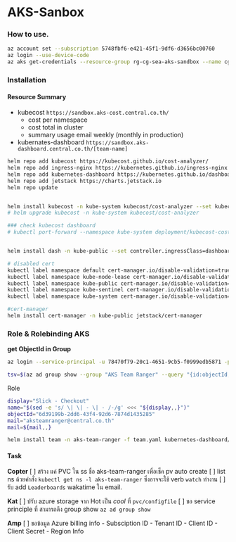 # AKS-Sanbox

### How to use.
```bash
az account set --subscription 5748fbf6-e421-45f1-9df6-d3656bc00760
az login --use-device-code
az aks get-credentials --resource-group rg-cg-sea-aks-sandbox --name cg-aks-sandbox
```


### Installation

#### Resource Summary
- kubecost `https://sandbox.aks-cost.central.co.th/`
  - cost per namespace
  - cost total in cluster
  - summary usage email weekly (monthly in production)
- kubernates-dashboard `https://sandbox.aks-dashboard.central.co.th/[team-name]`


```bash
helm repo add kubecost https://kubecost.github.io/cost-analyzer/
helm repo add ingress-nginx https://kubernetes.github.io/ingress-nginx
helm repo add kubernetes-dashboard https://kubernetes.github.io/dashboard/
helm repo add jetstack https://charts.jetstack.io
helm repo update


helm install kubecost -n kube-system kubecost/cost-analyzer --set kubecostToken="aW5mby5kdmdhbWVyQGdtYWlsLmNvbQ==xm343yadf98"
# helm upgrade kubecost -n kube-system kubecost/cost-analyzer

### check kubecost dashboard 
# kubectl port-forward --namespace kube-system deployment/kubecost-cost-analyzer 9090


helm install dash -n kube-public --set controller.ingressClass=dashboard ingress-nginx/ingress-nginx

# disabled cert
kubectl label namespace default cert-manager.io/disable-validation=true
kubectl label namespace kube-node-lease cert-manager.io/disable-validation=true
kubectl label namespace kube-public cert-manager.io/disable-validation=true
kubectl label namespace kube-sentinel cert-manager.io/disable-validation=true
kubectl label namespace kube-system cert-manager.io/disable-validation=true

#cert-manager
helm install cert-manager -n kube-public jetstack/cert-manager
```



### Role & Rolebinding AKS

**get ObjectId in Group**
```bash
az login --service-principal -u 78470f79-20c1-4651-9cb5-f0999edb5871 -p tq6r8W-FaZ6_j.TaF-aOWLq4u_O03t~Cq0 -t 817e531d-191b-4cf5-8812-f0061d89b53d

tsv=$(az ad group show --group "AKS Team Ranger" --query "{id:objectId,name:mailNickname,mail:mail}" -o tsv)
```

Role 
```bash
display="Slick - Checkout"
name="$(sed -e 's/ \| \| - \| - /-/g' <<< "${display,,}")"
objectId="6d39199b-2dd6-43f4-92d6-7874d1435285"
mail="aksteamranger@central.co.th"
mail=${mail,,}

helm install team -n aks-team-ranger -f team.yaml kubernetes-dashboard/kubernetes-dashboard
```


#### Task

**Copter**
[ ] สร้าง แค่ PVC ใน ss ชื่อ aks-team-ranger เพื่อเช็ค pv auto create
[ ] list ns ด้วยคำสั่ง `kubectl get ns -l aks-team-ranger` ซึ่งอาจจะใช้ verb `watch` ทำงาน
[ ] รับ add `Leaderboards` wakatime ใน email.

**Kat**
[ ] ปรับ azure storage จาก Hot เป็น *cool* ที่ `pvc/configfile`
[ ] ขอ service principle ที่ สามารถดึง group show `az ad group show`

**Amp**
[ ] ขอข้อมูล Azure billing info
    - Subsciption ID
    - Tenant ID
    - Client ID
    - Client Secret
    - Region Info